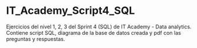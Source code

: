 # IT_Academy_Script4_SQL
Ejercicios del nivel 1, 2, 3 del Sprint 4 (SQL) de IT Academy - Data analytics. Contiene script SQL, diagrama de la base de datos creada y pdf con las preguntas y respuestas.

